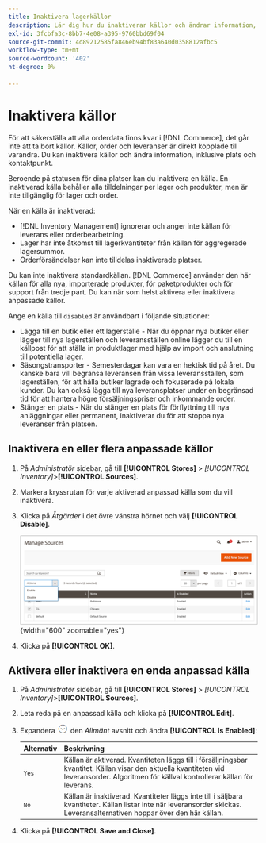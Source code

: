 ```yaml
---
title: Inaktivera lagerkällor
description: Lär dig hur du inaktiverar källor och ändrar information, inklusive plats och kontaktpunkt.
exl-id: 3fcbfa3c-8bb7-4e08-a395-9760bbd69f04
source-git-commit: 4d89212585fa846eb94bf83a640d0358812afbc5
workflow-type: tm+mt
source-wordcount: '402'
ht-degree: 0%

---
```


# Inaktivera källor

För att säkerställa att alla orderdata finns kvar i [!DNL Commerce], det går inte att ta bort källor. Källor, order och leveranser är direkt kopplade till varandra. Du kan inaktivera källor och ändra information, inklusive plats och kontaktpunkt.

Beroende på statusen för dina platser kan du inaktivera en källa. En inaktiverad källa behåller alla tilldelningar per lager och produkter, men är inte tillgänglig för lager och order.

När en källa är inaktiverad:

- [!DNL Inventory Management] ignorerar och anger inte källan för leverans eller orderbearbetning.
- Lager har inte åtkomst till lagerkvantiteter från källan för aggregerade lagersummor.
- Orderförsändelser kan inte tilldelas inaktiverade platser.

Du kan inte inaktivera standardkällan. [!DNL Commerce] använder den här källan för alla nya, importerade produkter, för paketprodukter och för support från tredje part. Du kan när som helst aktivera eller inaktivera anpassade källor.

Ange en källa till `disabled` är användbart i följande situationer:

- Lägga till en butik eller ett lagerställe - När du öppnar nya butiker eller lägger till nya lagerställen och leveransställen online lägger du till en källpost för att ställa in produktlager med hjälp av import och anslutning till potentiella lager.
- Säsongstransporter - Semesterdagar kan vara en hektisk tid på året. Du kanske bara vill begränsa leveransen från vissa leveransställen, som lagerställen, för att hålla butiker lagrade och fokuserade på lokala kunder. Du kan också lägga till nya leveransplatser under en begränsad tid för att hantera högre försäljningspriser och inkommande order.
- Stänger en plats - När du stänger en plats för förflyttning till nya anläggningar eller permanent, inaktiverar du för att stoppa nya leveranser från platsen.

## Inaktivera en eller flera anpassade källor

1. På _Administratör_ sidebar, gå till **[!UICONTROL Stores]** > _[!UICONTROL Inventory]_>**[!UICONTROL Sources]**.

1. Markera kryssrutan för varje aktiverad anpassad källa som du vill inaktivera.

1. Klicka på _Åtgärder_ i det övre vänstra hörnet och välj **[!UICONTROL Disable]**.

   ![[!DNL Inventory Management] källor - Åtgärder-menyn](assets/inventory-source-disable.png){width="600" zoomable="yes"}

1. Klicka på **[!UICONTROL OK]**.

## Aktivera eller inaktivera en enda anpassad källa

1. På _Administratör_ sidebar, gå till **[!UICONTROL Stores]** > _[!UICONTROL Inventory]_>**[!UICONTROL Sources]**.

1. Leta reda på en anpassad källa och klicka på **[!UICONTROL Edit]**.

1. Expandera ![Expansionsväljare](../assets/icon-display-expand.png) den _Allmänt_ avsnitt och ändra **[!UICONTROL Is Enabled]**:

   | Alternativ | Beskrivning |
   | ----- | ----- |
   | `Yes` | Källan är aktiverad. Kvantiteten läggs till i försäljningsbar kvantitet. Källan visar den aktuella kvantiteten vid leveransorder. Algoritmen för källval kontrollerar källan för leverans. |
   | `No` | Källan är inaktiverad. Kvantiteter läggs inte till i säljbara kvantiteter. Källan listar inte när leveransorder skickas. Leveransalternativen hoppar över den här källan. |

1. Klicka på **[!UICONTROL Save and Close]**.
